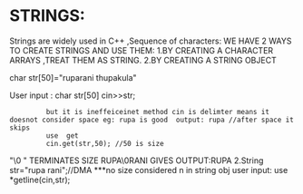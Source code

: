 # STRINGS:

Strings are widely used in C++ ,Sequence of characters:
WE HAVE 2 WAYS TO CREATE STRINGS AND USE THEM:
1.BY CREATING A CHARACTER ARRAYS ,TREAT THEM AS STRING.
2.BY CREATING A STRING OBJECT

char str[50]="ruparani thupakula"

User input : char str[50]
             cin>>str;
             
             but it is ineffeiceinet method cin is delimter means it doesnot consider space eg: rupa is good  output: rupa //after space it skips
             use  get
             cin.get(str,50); //50 is size 
"\0 " TERMINATES SIZE RUPA\0RANI GIVES OUTPUT:RUPA
2.String str="rupa rani";//DMA
    ***no size considered n in string obj 
   user input:
   use *getline(cin,str);
   
   
  
